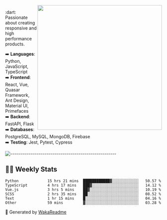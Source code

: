 <img src="https://github-readme-stats.vercel.app/api?username=iguit0&show_icons=true&include_all_commits=true&count_private=true&theme=dracula" min-width="400px" max-width="400px" width="400px" align="right" />

<p align="left"> 
  :dart: Passionate about creating responsive and high performance products.
</p>

<p align="left">
  ➡️ <strong>Languages</strong>: Python, JavaScript, TypeScript<br>
  ➡️ <strong>Frontend</strong>: React, Vue, Quasar Framework, Ant Design, Material UI, Primefaces<br>
  ➡️ <strong>Backend</strong>: FastAPI, Flask<br>
  ➡️ <strong>Databases</strong>: PostgreSQL, MySQL, MongoDB, Firebase<br>
  ➡️ <strong>Testing</strong>: Jest, Pytest, Cypress<br>
</p>

![-----------------------------------------------------](https://raw.githubusercontent.com/andreasbm/readme/master/assets/lines/vintage.png)

## :man_technologist: Weekly Stats
<!--START_SECTION:waka-->

```text
Python             15 hrs 21 mins  ████████████▓░░░░░░░░░░░░   50.57 %
TypeScript         4 hrs 17 mins   ███▓░░░░░░░░░░░░░░░░░░░░░   14.12 %
Vue.js             3 hrs 5 mins    ██▓░░░░░░░░░░░░░░░░░░░░░░   10.19 %
SCSS               2 hrs 35 mins   ██░░░░░░░░░░░░░░░░░░░░░░░   08.52 %
Text               1 hr 15 mins    █░░░░░░░░░░░░░░░░░░░░░░░░   04.16 %
Other              59 mins         ▓░░░░░░░░░░░░░░░░░░░░░░░░   03.28 %
```

<!--END_SECTION:waka-->

🚀 Generated by [WakaReadme](https://github.com/athul/waka-readme)

